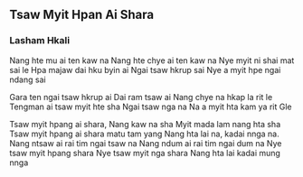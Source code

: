 ## Tsaw Myit Hpan Ai Shara

### Lasham Hkali

Nang hte mu ai ten kaw na Nang hte chye ai ten kaw na
Nye myit ni shai mat sai le
Hpa majaw dai hku byin ai Ngai tsaw hkrup sai
Nye a myit hpe ngai ndang sai

Gara ten ngai tsaw hkrup ai Dai ram tsaw ai
Nang chye na hkap la rit le
Tengman ai tsaw myit hte sha Ngai tsaw nga na
Na a myit hta kam ya rit Gle

Tsaw myit hpang ai shara, Nang kaw na sha
Myit mada lam nang hta sha
Tsaw myit hpang ai shara
matu tam yang Nang hta lai na, kadai nnga na.
Nang ntsaw ai rai tim ngai tsaw na
Nang ndum ai rai tim ngai dum na
Nye tsaw myit hpang shara
Nye tsaw myit nga shara
Nang hta lai kadai mung nnga
